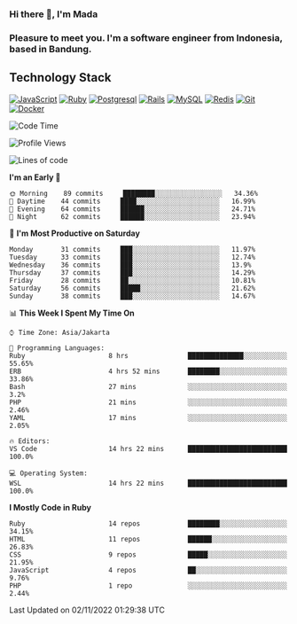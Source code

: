 ### Hi there 👋, I'm Mada
### Pleasure to meet you. I'm a software engineer from Indonesia, based in Bandung.

## Technology Stack

[![JavaScript](https://img.shields.io/badge/-JavaScript-%23F7DF1C?style=flat-square&logo=javascript&logoColor=000000&labelColor=%23F7DF1C&color=%23FFCE5A)](https://www.javascript.com/)
[![Ruby](https://img.shields.io/badge/Ruby-CC342D?style=flat-square&logo=ruby&logoColor=white)](https://www.ruby-lang.org/en/)
[![Postgresql](https://img.shields.io/badge/PostgreSQL-316192?style=flat-square&logo=postgresql&logoColor=ffffff)](https://www.postgresql.org/)
[![Rails](https://img.shields.io/badge/Ruby_on_Rails-CC0000?style=flat-square&logo=ruby-on-rails&logoColor=white)](https://rubyonrails.org/)
[![MySQL](https://img.shields.io/badge/-MySQL-4479A1?style=flat-square&logo=MySQL&logoColor=ffffff)](https://www.mysql.com/)
[![Redis](https://img.shields.io/badge/-Redis-DC382D?style=flat-square&logo=Redis&logoColor=ffffff)](https://redis.io/)
[![Git](https://img.shields.io/badge/-Git-%23F05032?style=flat-square&logo=git&logoColor=%23ffffff)](https://git-scm.com/)
[![Docker](https://img.shields.io/badge/-Docker-2496ED?style=flat-square&logo=docker&logoColor=ffffff)](https://www.docker.com/)
<!--
**madaarya/madaarya** is a ✨ _special_ ✨ repository because its `README.md` (this file) appears on your GitHub profile.

Here are some ideas to get you started:

- 🔭 I’m currently working on ...
- 🌱 I’m currently learning ...
- 👯 I’m looking to collaborate on ...
- 🤔 I’m looking for help with ...
- 💬 Ask me about ...
- 📫 How to reach me: ...
- 😄 Pronouns: ...
- ⚡ Fun fact: ...
-->
<!--START_SECTION:waka-->
![Code Time](http://img.shields.io/badge/Code%20Time-4%2C985%20hrs%201%20min-blue)

![Profile Views](http://img.shields.io/badge/Profile%20Views-2-blue)

![Lines of code](https://img.shields.io/badge/From%20Hello%20World%20I%27ve%20Written-857%20Thousand%20lines%20of%20code-blue)

**I'm an Early 🐤** 

```text
🌞 Morning    89 commits     ████████░░░░░░░░░░░░░░░░░   34.36% 
🌆 Daytime    44 commits     ████░░░░░░░░░░░░░░░░░░░░░   16.99% 
🌃 Evening    64 commits     ██████░░░░░░░░░░░░░░░░░░░   24.71% 
🌙 Night      62 commits     ██████░░░░░░░░░░░░░░░░░░░   23.94%

```
📅 **I'm Most Productive on Saturday** 

```text
Monday       31 commits     ███░░░░░░░░░░░░░░░░░░░░░░   11.97% 
Tuesday      33 commits     ███░░░░░░░░░░░░░░░░░░░░░░   12.74% 
Wednesday    36 commits     ███░░░░░░░░░░░░░░░░░░░░░░   13.9% 
Thursday     37 commits     ███░░░░░░░░░░░░░░░░░░░░░░   14.29% 
Friday       28 commits     ██░░░░░░░░░░░░░░░░░░░░░░░   10.81% 
Saturday     56 commits     █████░░░░░░░░░░░░░░░░░░░░   21.62% 
Sunday       38 commits     ███░░░░░░░░░░░░░░░░░░░░░░   14.67%

```


📊 **This Week I Spent My Time On** 

```text
⌚︎ Time Zone: Asia/Jakarta

💬 Programming Languages: 
Ruby                     8 hrs               ██████████████░░░░░░░░░░░   55.65% 
ERB                      4 hrs 52 mins       ████████░░░░░░░░░░░░░░░░░   33.86% 
Bash                     27 mins             ░░░░░░░░░░░░░░░░░░░░░░░░░   3.2% 
PHP                      21 mins             ░░░░░░░░░░░░░░░░░░░░░░░░░   2.46% 
YAML                     17 mins             ░░░░░░░░░░░░░░░░░░░░░░░░░   2.05%

🔥 Editors: 
VS Code                  14 hrs 22 mins      █████████████████████████   100.0%

💻 Operating System: 
WSL                      14 hrs 22 mins      █████████████████████████   100.0%

```

**I Mostly Code in Ruby** 

```text
Ruby                     14 repos            ████████░░░░░░░░░░░░░░░░░   34.15% 
HTML                     11 repos            ██████░░░░░░░░░░░░░░░░░░░   26.83% 
CSS                      9 repos             █████░░░░░░░░░░░░░░░░░░░░   21.95% 
JavaScript               4 repos             ██░░░░░░░░░░░░░░░░░░░░░░░   9.76% 
PHP                      1 repo              ░░░░░░░░░░░░░░░░░░░░░░░░░   2.44%

```



 Last Updated on 02/11/2022 01:29:38 UTC
<!--END_SECTION:waka-->
